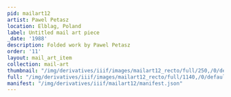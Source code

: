 ```yaml
---
pid: mailart12
artist: Pawel Petasz
location: Elblag, Poland
label: Untitled mail art piece
_date: '1988'
description: Folded work by Pawel Petasz
order: '11'
layout: mail_art_item
collection: mail-art
thumbnail: "/img/derivatives/iiif/images/mailart12_recto/full/250,/0/default.jpg"
full: "/img/derivatives/iiif/images/mailart12_recto/full/1140,/0/default.jpg"
manifest: "/img/derivatives/iiif/mailart12/manifest.json"
---
```

